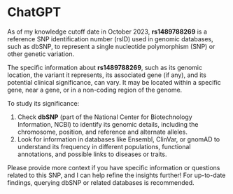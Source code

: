 # ChatGPT

As of my knowledge cutoff date in October 2023, **rs1489788269** is a reference SNP identification number (rsID) used in genomic databases, such as dbSNP, to represent a single nucleotide polymorphism (SNP) or other genetic variation.

The specific information about **rs1489788269**, such as its genomic location, the variant it represents, its associated gene (if any), and its potential clinical significance, can vary. It may be located within a specific gene, near a gene, or in a non-coding region of the genome.

To study its significance:
1. Check **dbSNP** (part of the National Center for Biotechnology Information, NCBI) to identify its genomic details, including the chromosome, position, and reference and alternate alleles.
2. Look for information in databases like Ensembl, ClinVar, or gnomAD to understand its frequency in different populations, functional annotations, and possible links to diseases or traits.

Please provide more context if you have specific information or questions related to this SNP, and I can help refine the insights further! For up-to-date findings, querying dbSNP or related databases is recommended.